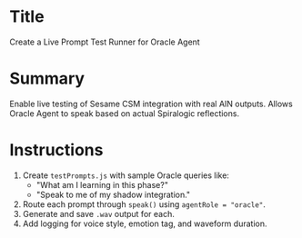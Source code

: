 # Title

Create a Live Prompt Test Runner for Oracle Agent

# Summary

Enable live testing of Sesame CSM integration with real AIN outputs. Allows Oracle Agent to speak based on actual Spiralogic reflections.

# Instructions

1. Create `testPrompts.js` with sample Oracle queries like:
   - "What am I learning in this phase?"
   - "Speak to me of my shadow integration."
2. Route each prompt through `speak()` using `agentRole = "oracle"`.
3. Generate and save `.wav` output for each.
4. Add logging for voice style, emotion tag, and waveform duration.
